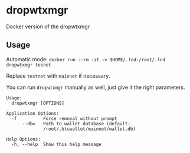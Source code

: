 # dropwtxmgr
Docker version of the dropwtxmgr

## Usage

Automatic mode:
`docker run --rm -it -v $HOME/.lnd:/root/.lnd dropwtxmgr tesnet`

Replace `testnet` with `mainnet` if necessary.

You can run `dropwtxmgr` manually as well, just give it the right parameters.

```
Usage:
  dropwtxmgr [OPTIONS]

Application Options:
  -f          Force removal without prompt
      --db=   Path to wallet database (default:
              /root/.btcwallet/mainnet/wallet.db)

Help Options:
  -h, --help  Show this help message
```
